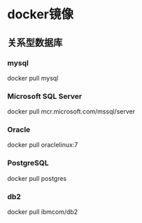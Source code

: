 # docker镜像

## 关系型数据库

### mysql

docker pull mysql

### Microsoft SQL Server

docker pull mcr.microsoft.com/mssql/server

### Oracle

docker pull oraclelinux:7

### PostgreSQL

docker pull postgres

### db2

docker pull ibmcom/db2